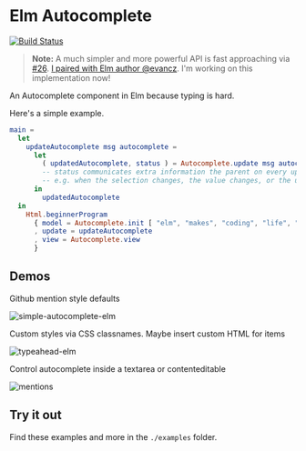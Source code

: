 # Elm Autocomplete

[![Build Status](https://travis-ci.org/thebritican/elm-autocomplete.svg?branch=master)](https://travis-ci.org/thebritican/elm-autocomplete)

> **Note:** A much simpler and more powerful API is fast approaching via [#26](https://github.com/thebritican/elm-autocomplete/issues/26). [I paired with Elm author @evancz](https://twitter.com/czaplic/status/761265397437833216). I'm working on this implementation now!

An Autocomplete component in Elm because typing is hard.

Here's a simple example.

```elm
main =
  let
    updateAutocomplete msg autocomplete =
      let
        ( updatedAutocomplete, status ) = Autocomplete.update msg autocomplete
        -- status communicates extra information the parent on every update
        -- e.g. when the selection changes, the value changes, or the user has triggered a completion
      in
        updatedAutocomplete
  in
    Html.beginnerProgram
      { model = Autocomplete.init [ "elm", "makes", "coding", "life", "easy" ]
      , update = updateAutocomplete
      , view = Autocomplete.view
      }
```

## Demos

Github mention style defaults

![simple-autocomplete-elm](https://cloud.githubusercontent.com/assets/3099999/15311173/ec6c0bfa-1bac-11e6-85e1-b19f30bcdcfe.gif)

Custom styles via CSS classnames. Maybe insert custom HTML for items

![typeahead-elm](https://cloud.githubusercontent.com/assets/3099999/15311152/aacb0746-1bac-11e6-9e2f-b4c30cc90345.gif)

Control autocomplete inside a textarea or contenteditable

![mentions](https://cloud.githubusercontent.com/assets/3099999/15878393/82c18b38-2ccf-11e6-969f-ac1df4bf0f8d.gif)


## Try it out

Find these examples and more in the `./examples` folder.
